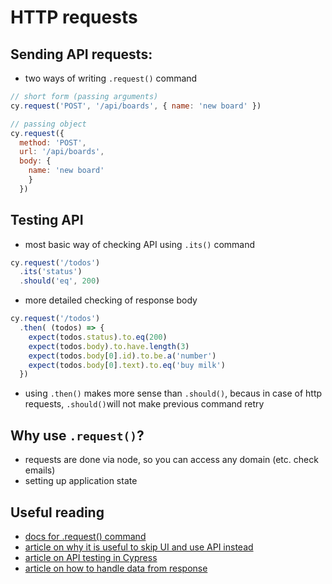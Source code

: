 # HTTP requests

## Sending API requests:
- two ways of writing `.request()` command

```js
// short form (passing arguments)
cy.request('POST', '/api/boards', { name: 'new board' })

// passing object
cy.request({
  method: 'POST', 
  url: '/api/boards',
  body: { 
    name: 'new board' 
    }
  })
```

## Testing API
- most basic way of checking API using `.its()` command
```js
cy.request('/todos')
  .its('status')
  .should('eq', 200)
```

- more detailed checking of response body
```js
cy.request('/todos')
  .then( (todos) => {
    expect(todos.status).to.eq(200)
    expect(todos.body).to.have.length(3)
    expect(todos.body[0].id).to.be.a('number')
    expect(todos.body[0].text).to.eq('buy milk')
  })
```
- using `.then()` makes more sense than `.should()`, becaus in case of http requests, `.should()`will not make previous command retry

## Why use `.request()`?
- requests are done via node, so you can access any domain (etc. check emails)
- setting up application state

## Useful reading
* [docs for .request() command](https://docs.cypress.io/api/commands/request.html#Syntax)
* [article on why it is useful to skip UI and use API instead](https://code.kiwi.com/skip-the-ui-using-api-calls-d358b9b61b91)
* [article on API testing in Cypress](https://filiphric.com/cypress-basics-api-testing)
* [article on how to handle data from response](https://filiphric.com/working-with-api-response-data-in-cypress)
